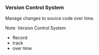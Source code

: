 ### Version Control System

Manage changes to source code over time.

Note:
Version Control System
* Record
* track
* over time
